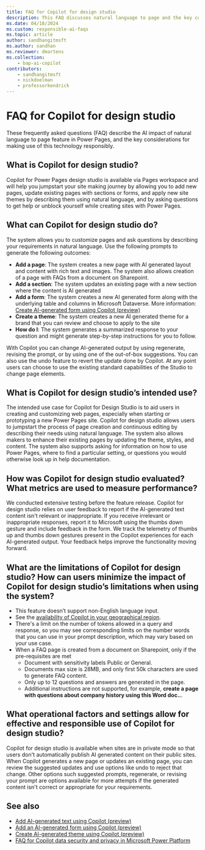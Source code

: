 ```yaml
---
title: FAQ for Copilot for design studio
description: This FAQ discusses natural language to page and the key considerations for making use of this technology responsibly.
ms.date: 04/18/2024
ms.custom: responsible-ai-faqs
ms.topic: article
author: sandhangitmsft
ms.author: sandhan
ms.reviewer: dmartens
ms.collection: 
    - bap-ai-copilot
contributors:
    - sandhangitmsft
    - nickdoelman
    - professorkendrick
---
```


# FAQ for Copilot for design studio

These frequently asked questions (FAQ) describe the AI impact of natural language to page feature in Power Pages, and the key considerations for making use of this technology responsibly.

## What is Copilot for design studio?

Copilot for Power Pages design studio is available via Pages workspace and will help you jumpstart your site making journey by allowing you to add new pages, update existing pages with sections or forms, and apply new site themes by describing them using natural language, and by asking questions to get help or unblock yourself while creating sites with Power Pages.

## What can Copilot for design studio do? 

The system allows you to customize pages and ask questions by describing your requirements in natural language. Use the following prompts to generate the following outcomes:

- **Add a page**: The system creates a new page with AI generated layout and content with rich text and images. The system also allows creation of a page with FAQs from a document on Sharepoint. 
- **Add a section**: The system updates an existing page with a new section where the content is AI generated
- **Add a form**: The system creates a new AI generated form along with the underlying table and columns in Microsoft Dataverse. More information: [Create AI-generated form using Copilot (preview)](getting-started/add-form-copilot.md)
- **Create a theme**: The system creates a new AI generated theme for a brand that you can review and choose to apply to the site
- **How do I**: The system generates a summarized response to your question and might generate step-by-step instructions for you to follow.

With Copilot you can change AI-generated output by using regenerate, revising the prompt, or by using one of the out-of-box suggestions. You can also use the undo feature to revert the update done by Copilot. At any point users can choose to use the existing standard capabilities of the Studio to change page elements.

## What is Copilot for design studio’s intended use?

The intended use case for Copilot for Design Studio is to aid users in creating and customizing web pages, especially when starting or prototyping a new Power Pages site. Copilot for design studio allows users to jumpstart the process of page creation and continuous editing by describing their needs using natural language. The system also allows makers to enhance their existing pages by updating the theme, styles, and content. The system also supports asking for information on how to use Power Pages, where to find a particular setting, or questions you would otherwise look up in help documentation.

## How was Copilot for design studio evaluated? What metrics are used to measure performance?

We conducted extensive testing before the feature release. Copilot for design studio relies on user feedback to report if the AI-generated text content isn't relevant or inappropriate. If you receive irrelevant or inappropriate responses, report it to Microsoft using the thumbs down gesture and include feedback in the form. We track the telemetry of thumbs up and thumbs down gestures present in the Copilot experiences for each AI-generated output. Your feedback helps improve the functionality moving forward.

## What are the limitations of Copilot for design studio? How can users minimize the impact of Copilot for design studio’s limitations when using the system?

- This feature doesn’t support non-English language input.
- See the [availability of Copilot in your geographical region](/power-platform/admin/geographical-availability-copilot).
- There's a limit on the number of tokens allowed in a query and response, so you may see corresponding limits on the number words that you can use in your prompt description, which may vary based on your use case.
- When a FAQ page is created from a document on Sharepoint, only if the pre-requisites are met
    - Document with sensitivity labels Public or General. 
    - Documents max size is 28MB, and only first 50k characters are used to generate FAQ content.
    - Only up to 12 questions and answers are generated in the page.
    - Additional instructions are not supported, for example, **create a page with questions about company history using this Word doc..**. 

## What operational factors and settings allow for effective and responsible use of Copilot for design studio?

Copilot for design studio is available when sites are in private mode so that users don't automatically publish AI generated content on their public sites. When Copilot generates a new page or updates an existing page, you can review the suggested updates and use options like undo to reject that change. Other options such suggested prompts, regenerate, or revising your prompt are options available for more attempts if the generated content isn't correct or appropriate for your requirements.

## See also

- [Add AI-generated text using Copilot (preview)](getting-started/add-text-copilot.md)
- [Add an AI-generated form using Copilot (preview)](getting-started/add-form-copilot.md)
- [Create AI-generated theme using Copilot (preview)](getting-started/theme-copilot.md)
- [FAQ for Copilot data security and privacy in Microsoft Power Platform](/power-platform/faqs-copilot-data-security-privacy/)
